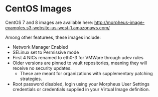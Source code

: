 # CentOS Images

CentOS 7 and 8 images are available here: http://morpheus-image-examples.s3-website-us-west-1.amazonaws.com/

Among other featurees, these images include:

- Network Manager Enabled
- SELinux set to Permissive mode
- First 4 NICs renamed to eth0-3 for VMWare through udev rules
- Older versions are pinned to vault repositories, meaning they will receive no security updates.
  - These are meant for organizations with supplementary patching strategies.
- Root password disabled, login using your Morpheus User Settings credentials or credentials supplied in your Virtual Image definition.
